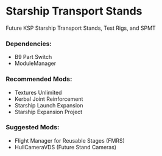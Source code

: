 # Starship Transport Stands
Future KSP Starship Transport Stands, Test Rigs, and SPMT

### Dependencies:
- B9 Part Switch
- ModuleManager

### Recommended Mods:
- Textures Unlimited
- Kerbal Joint Reinforcement
- Starship Launch Expansion
- Starship Expansion Project

### Suggested Mods:
- Flight Manager for Reusable Stages (FMRS)
- HullCameraVDS (Future Stand Cameras)